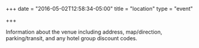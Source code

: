 +++
date = "2016-05-02T12:58:34-05:00"
title = "location"
type = "event"

+++

Information about the venue including address, map/direction, parking/transit, and any hotel group discount codes.

<!-- {{< event_map >}} -->

